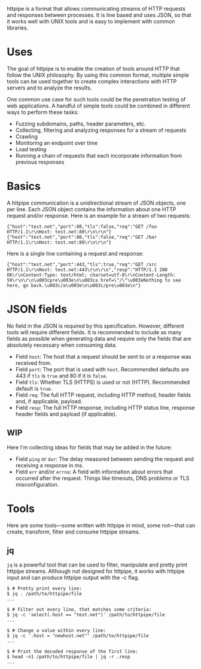httpipe is a format that allows communicating streams of HTTP requests
and responses between processes. It is line based and uses JSON, so
that it works well with UNIX tools and is easy to implement with common
libraries.

# Uses
The goal of httpipe is to enable the creation of tools around HTTP that
follow the UNIX philosophy. By using this common format, multiple simple
tools can be used together to create complex interactions with HTTP
servers and to analyze the results.

One common use case for such tools could be the penetration testing
of web applications. A handful of simple tools could be combined in
different ways to perform these tasks:
- Fuzzing subdomains, paths, header parameters, etc.
- Collecting, filtering and analyzing responses for a stream of requests
- Crawling
- Monitoring an endpoint over time
- Load testing
- Running a chain of requests that each incorporate information from previous responses

# Basics
A httpipe communication is a unidirectional stream of JSON objects,
one per line. Each JSON object contains the information about one
HTTP request and/or response. Here is an example for a stream of two
requests:

```
{"host":"test.net","port":80,"tls":false,"req":"GET /foo HTTP/1.1\r\nHost: test.net:80\r\n\r\n"}
{"host":"test.net","port":80,"tls":false,"req":"GET /bar HTTP/1.1\r\nHost: test.net:80\r\n\r\n"}
```

Here is a single line containing a request and response:

```
{"host":"test.net","port":443,"tls":true,"req":"GET /src HTTP/1.1\r\nHost: test.net:443\r\n\r\n","resp":"HTTP/1.1 200 OK\r\nContent-Type: text/html; charset=utf-8\r\nContent-Length: 59\r\n\r\n\u003cpre\u003e\n\u003ca href=\"/\"\u003eNothing to see here, go back.\u003c/a\u003e\n\u003c/pre\u003e\n"}
```

# JSON fields
No field in the JSON is required by this specification. However,
different tools will require different fields. It is recommended to
include as many fields as possible when generating data and require only
the fields that are absolutely necessary when consuming data.

- Field `host`: The host that a request should be sent to or a response was received from.
- Field `port`: The port that is used with `host`. Recommended defaults are 443 if `tls` is `true` and 80 if it is `false`.
- Field `tls`: Whether TLS (HTTPS) is used or not (HTTP). Recommended default is `true`.
- Field `req`: The full HTTP request, including HTTP method, header fields and, if applicable, payload.
- Field `resp`: The full HTTP response, including HTTP status line, response header fields and payload (if applicable).

## WIP
Here I'm collecting ideas for fields that may be added in the future:

- Field `ping` or `dur`: The delay measured between sending the request and receiving a response in ms.
- Field `err` and/or `errno`: A field with information about errors that occurred after the request. Things like timeouts, DNS problems or TLS misconfiguration.

# Tools
Here are some tools—some written with httpipe in mind, some not—that can
create, transform, filter and consume httpipe streams.

## jq
`jq` is a powerful tool that can be used to filter, manipulate and
pretty print httpipe streams. Although not designed for httpipe, it
works with httpipe input and can produce httpipe output with the -c
flag.

```console
$ # Pretty print every line:
$ jq . /path/to/httpipe/file
...

$ # Filter out every line, that matches some criteria:
$ jq -c 'select(.host == "test.net")' /path/to/httpipe/file
...

$ # Change a value within every line:
$ jq -c '.host = "newhost.net"' /path/to/httpipe/file
...

$ # Print the decoded response of the first line:
$ head -n1 /path/to/httpipe/file | jq -r .resp
...
```
